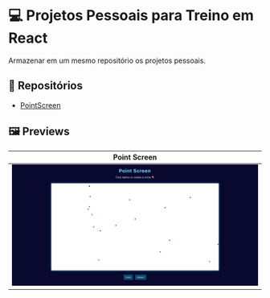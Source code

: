 # 💻 Projetos Pessoais para Treino em React

Armazenar em um mesmo repositório os projetos pessoais.

## 📁 Repositórios

- [PointScreen](https://github.com/Wallysson/Training-React/tree/main/PointScreen)

## 🖼️ Previews

| Point Screen                                               |
| ---------------------------------------------------------- |
| <img src="./PointScreen/src/assets/PointScreenHome.PNG" /> |
